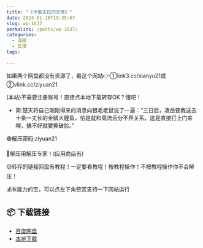 ```yaml
---
title: "《卡里古拉的恋情》"
date: 2024-01-16T19:35:07
slug: wp-1637
permalink: /posts/wp-1637/
categories:
  - 漫画
  - 日漫
tags:

---
```


如果两个网盘都没有资源了，看这个网站👉①link3.cc/xianyu21或②vlink.cc/ziyuan21

(本站)不需要注册账号！直接点本地下载转存OK？懂吧！

*   简:楚天将自己刚刚得来的消息向银毛老鼠说了一遍：“三日后，凌岳要我送去十条一丈长的金鳞大鲤鱼，怕是就和周流云分不开关系。这是直接打上门来哩，搞不好就要撕破脸。”

🟢解压密码:ziyuan21

🔵解压用解压专家！(应用商店有)

🟡转存的链接网盘有教程！一定要看教程！按教程操作！不按教程操作你不会解压！

💰🈶能力的宝，可以点左下角赞赏支持一下网站运行

## 📦 下载链接
- [百度网盘](https://blziyuan21.com/pay-download/1637?key=6dcb44018b&down_id=0)
- [本地下载](https://blziyuan21.com/pay-download/1637?key=6dcb44018b&down_id=1)

